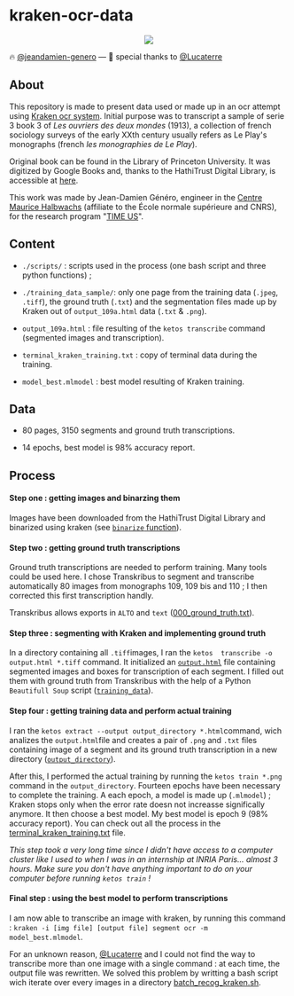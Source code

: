 # kraken-ocr-data

<p style="text-align: center">
<img src="https://raw.githubusercontent.com/jeandamien-genero/kraken-ocr-data/main/kraken-alfred-tennyson.jpg"/>

:fire: [@jeandamien-genero](https://github.com/jeandamien-genero/) — :fire_engine: special thanks to [@Lucaterre](https://github.com/Lucaterre)
</p>

## About

This repository is made to present data used or made up in an ocr attempt using [Kraken ocr system](http://kraken.re/). Initial purpose was to transcript a sample of serie 3 book 3 of *Les ouvriers des deux mondes* (1913), a collection of french sociology surveys of the early XXth century usually refers as Le Play's monographs (french *les  monographies de Le Play*).

Original book can be found in the Library of Princeton University. It was digitized by Google Books and, thanks to the HathiTrust Digital Library, is accessible at [here](https://babel.hathitrust.org/cgi/pt?id=njp.32101064529215).

This work was made by Jean-Damien Généro, engineer in the [Centre Maurice Halbwachs](https://www.cmh.ens.fr/) (affiliate to the École normale supérieure and CNRS), for the research program "[TIME US](https://timeus.hypotheses.org/)".

## Content

* `./scripts/` : scripts used in the process (one bash script and three python functions) ;

* `./training_data_sample/`: only one page from the training data (`.jpeg`, `.tiff`), the ground truth (`.txt`) and the segmentation files made up by Kraken out of `output_109a.html` data (`.txt` & `.png`).

* `output_109a.html` : file resulting of the `ketos transcribe` command (segmented images and transcription).

* `terminal_kraken_training.txt` : copy of terminal data during the training.

* `model_best.mlmodel` : best model resulting of Kraken training.

## Data

* 80 pages, 3150 segments and ground truth transcriptions.

* 14 epochs, best model is 98% accuracy report.

## Process

#### Step one : getting images and binarzing them

Images have been downloaded from the HathiTrust Digital Library and binarized using kraken (see [`binarize` function](https://github.com/jeandamien-genero/kraken-ocr-data/blob/a5e109407e1a36686e5384c68ab1a0f19711ad55/scripts/process_scripts.py#L16)).

#### Step two : getting ground truth transcriptions

Ground truth transcriptions are needed to perform training. Many tools could be used here. I chose Transkribus to segment and transcribe automatically 80 images from monographs 109, 109 bis and 110 ; I then corrected this first transcription handly.

Transkribus allows exports in `ALTO` and `text` ([000_ground_truth.txt](https://github.com/jeandamien-genero/kraken-ocr-data/blob/main/training_data_sample/000_ground_truth.txt)).

#### Step three : segmenting with Kraken and implementing ground truth

In a directory containing all `.tiff`images, I ran the `ketos  transcribe -o output.html *.tiff` command. It initialized an [`output.html`](https://github.com/jeandamien-genero/kraken-ocr-data/blob/main/output_109a.html) file containing segmented images and boxes for transcription of each segment. I filled out them with ground truth from Transkribus with the help of a Python `Beautifull Soup` script ([`training_data`](https://github.com/jeandamien-genero/kraken-ocr-data/blob/a5e109407e1a36686e5384c68ab1a0f19711ad55/scripts/process_scripts.py#L45)).

#### Step four : getting training data and perform actual training

I ran the `ketos extract --output output_directory *.html`command, wich analizes the `output.html`file and creates a pair of `.png` and `.txt` files containing image of a segment and its ground truth transcription in a new directory ([`output_directory`](https://github.com/jeandamien-genero/kraken-ocr-data/tree/main/training_data_sample)).

After this, I performed the actual training by running the `ketos train *.png` command in the `output_directory`. Fourteen epochs have been necessary to complete the training. A each epoch, a model is made up (`.mlmodel`) ; Kraken stops only when the error rate doesn not increasse significally anymore. It then choose a best model. My best model is epoch 9 (98% accuracy report). You can check out all the process in the [terminal_kraken_training.txt](https://github.com/jeandamien-genero/kraken-ocr-data/blob/main/terminal_kraken_training.txt) file.

*This step took a very long time since I didn't have access to a computer cluster like I used to when I was in an internship at INRIA Paris... almost 3 hours. Make sure you don't have anything important to do on your computer before running `ketos train` !*

#### Final step : using the best model to perform transcriptions

I am now able to transcribe an image with kraken, by running this command : `kraken -i [img file] [output file] segment ocr -m 
model_best.mlmodel`.

For an unknown reason, [@Lucaterre](https://github.com/Lucaterre) and I could not find the way to transcribe more than one image with a single command : at each time, the output file was rewritten. We solved this problem by writting a bash script wich iterate over every images in a directory [batch_recog_kraken.sh](https://github.com/jeandamien-genero/kraken-ocr-data/blob/main/scripts/batch_recog_kraken.sh).
